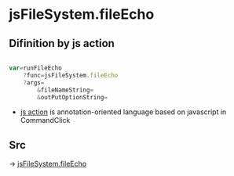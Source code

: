 # jsFileSystem.fileEcho

## Difinition by js action

```js.js

var=runFileEcho
	?func=jsFileSystem.fileEcho
	?args=
		&fileNameString=
		&outPutOptionString=
```

- [js action](#) is annotation-oriented language based on javascript in CommandClick

## Src

-> [jsFileSystem.fileEcho](https://github.com/puutaro/CommandClick/blob/master/app/src/main/java/com/puutaro/commandclick/fragment_lib/terminal_fragment/js_interface/file/JsFileSystem.kt#L80)


